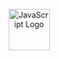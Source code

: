 <div text-align="center"
  This Is For Repository RUBICAMP CHALLANGES 20>
</div>

<div align="center" style="display: flex; justify-content: center; gap: 20px;">
  <img src="https://upload.wikimedia.org/wikipedia/commons/6/6a/JavaScript-logo.png" alt="JavaScript Logo" width="75"/>
</div>
